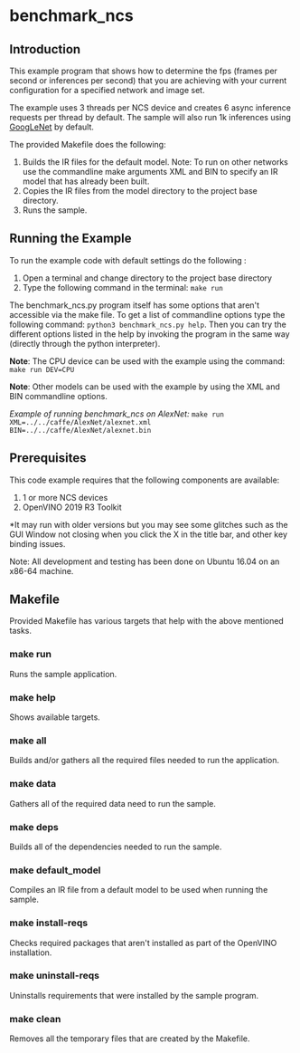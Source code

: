 # benchmark_ncs 
## Introduction
This example program that shows how to determine the fps (frames per second or inferences per second) that you are achieving with your current configuration for a specified network and image set. 

The example uses 3 threads per NCS device and creates 6 async inference requests per thread by default. The sample will also run 1k inferences using [GoogLeNet](https://github.com/BVLC/caffe/tree/master/models/bvlc_googlenet) by default.

The provided Makefile does the following:
1. Builds the IR files for the default model.  Note: To run on other networks use the commandline make arguments XML and BIN to specify an IR model that has already been built.
2. Copies the IR files from the model directory to the project base directory.  
3. Runs the sample.

## Running the Example
To run the example code with default settings do the following :
1. Open a terminal and change directory to the project base directory
2. Type the following command in the terminal: ```make run``` 

The benchmark_ncs.py program itself has some options that aren't accessible via the make file.  To get a list of commandline options type the following command: ```python3 benchmark_ncs.py help```.  Then you can try the different options listed in the help by invoking the program in the same way (directly through the python interpreter).

**Note**: The CPU device can be used with the example using the command: ```make run DEV=CPU```

**Note**: Other models can be used with the example by using the XML and BIN commandline options.  

*Example of running benchmark_ncs on AlexNet:* ```make run XML=../../caffe/AlexNet/alexnet.xml BIN=../../caffe/AlexNet/alexnet.bin```

## Prerequisites
This code example requires that the following components are available:
1. 1 or more NCS devices
2. OpenVINO 2019 R3 Toolkit

*It may run with older versions but you may see some glitches such as the GUI Window not closing when you click the X in the title bar, and other key binding issues.

Note: All development and testing has been done on Ubuntu 16.04 on an x86-64 machine.

## Makefile
Provided Makefile has various targets that help with the above mentioned tasks.

### make run
Runs the sample application.

### make help
Shows available targets.

### make all
Builds and/or gathers all the required files needed to run the application.

### make data
Gathers all of the required data need to run the sample.

### make deps
Builds all of the dependencies needed to run the sample.

### make default_model
Compiles an IR file from a default model to be used when running the sample.

### make install-reqs
Checks required packages that aren't installed as part of the OpenVINO installation.
 
### make uninstall-reqs
Uninstalls requirements that were installed by the sample program.
 
### make clean
Removes all the temporary files that are created by the Makefile.


